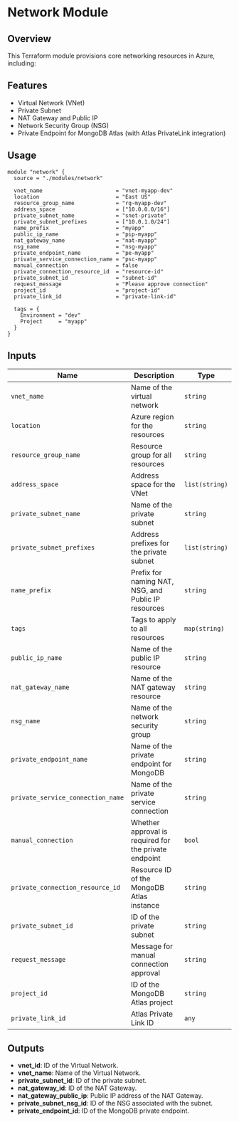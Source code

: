 # Network Module

## Overview

This Terraform module provisions core networking resources in Azure, including:

## Features

- Virtual Network (VNet)
- Private Subnet
- NAT Gateway and Public IP
- Network Security Group (NSG)
- Private Endpoint for MongoDB Atlas (with Atlas PrivateLink integration)

## Usage

```hcl
module "network" {
  source = "./modules/network"

  vnet_name                       = "vnet-myapp-dev"
  location                        = "East US"
  resource_group_name             = "rg-myapp-dev"
  address_space                   = ["10.0.0.0/16"]
  private_subnet_name             = "snet-private"
  private_subnet_prefixes         = ["10.0.1.0/24"]
  name_prefix                     = "myapp"
  public_ip_name                  = "pip-myapp"
  nat_gateway_name                = "nat-myapp"
  nsg_name                        = "nsg-myapp"
  private_endpoint_name           = "pe-myapp"
  private_service_connection_name = "psc-myapp"
  manual_connection               = false
  private_connection_resource_id  = "resource-id"
  private_subnet_id               = "subnet-id"
  request_message                 = "Please approve connection"
  project_id                      = "project-id"
  private_link_id                 = "private-link-id"

  tags = {
    Environment = "dev"
    Project     = "myapp"
  }
}
```

## Inputs

| Name                        | Description                                               | Type           |
| --------------------------- | --------------------------------------------------------- | -------------- |
| `vnet_name`                 | Name of the virtual network                               | `string`       |
| `location`                  | Azure region for the resources                            | `string`       |
| `resource_group_name`       | Resource group for all resources                          | `string`       |
| `address_space`             | Address space for the VNet                                | `list(string)` |
| `private_subnet_name`       | Name of the private subnet                                | `string`       |
| `private_subnet_prefixes`   | Address prefixes for the private subnet                   | `list(string)` |
| `name_prefix`               | Prefix for naming NAT, NSG, and Public IP resources       | `string`       |
| `tags`                      | Tags to apply to all resources                            | `map(string)`  |
| `public_ip_name`            | Name of the public IP resource                            | `string`       |
| `nat_gateway_name`          | Name of the NAT gateway resource                          | `string`       |
| `nsg_name`                  | Name of the network security group                        | `string`       |
| `private_endpoint_name`     | Name of the private endpoint for MongoDB                  | `string`       |
| `private_service_connection_name` | Name of the private service connection              | `string`       |
| `manual_connection`         | Whether approval is required for the private endpoint     | `bool`         |
| `private_connection_resource_id` | Resource ID of the MongoDB Atlas instance            | `string`       |
| `private_subnet_id`         | ID of the private subnet                                  | `string`       |
| `request_message`           | Message for manual connection approval                    | `string`       |
| `project_id`                | ID of the MongoDB Atlas project                           | `string`       |
| `private_link_id`           | Atlas Private Link ID                                     | `any`          |

## Outputs

- **vnet\_id**: ID of the Virtual Network.
- **vnet\_name**: Name of the Virtual Network.
- **private\_subnet\_id**: ID of the private subnet.
- **nat\_gateway\_id**: ID of the NAT Gateway.
- **nat\_gateway\_public\_ip**: Public IP address of the NAT Gateway.
- **private\_subnet\_nsg\_id**: ID of the NSG associated with the subnet.
- **private\_endpoint\_id**: ID of the MongoDB private endpoint.
